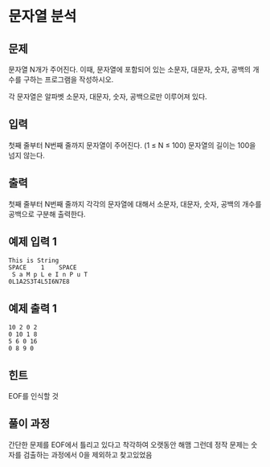 # 문자열 분석

## 문제
문자열 N개가 주어진다. 이때, 문자열에 포함되어 있는 소문자, 대문자, 숫자, 공백의 개수를 구하는 프로그램을 작성하시오.

각 문자열은 알파벳 소문자, 대문자, 숫자, 공백으로만 이루어져 있다.

## 입력

첫째 줄부터 N번째 줄까지 문자열이 주어진다. (1 ≤ N ≤ 100) 문자열의 길이는 100을 넘지 않는다.

## 출력

첫째 줄부터 N번째 줄까지 각각의 문자열에 대해서 소문자, 대문자, 숫자, 공백의 개수를 공백으로 구분해 출력한다.

## 예제 입력 1
~~~
This is String
SPACE    1    SPACE
 S a M p L e I n P u T     
0L1A2S3T4L5I6N7E8
~~~
## 예제 출력 1
~~~
10 2 0 2
0 10 1 8
5 6 0 16
0 8 9 0
~~~


## 힌트
EOF를 인식할 것


## 풀이 과정
간단한 문제를 EOF에서 틀리고 있다고 착각하여 오랫동안 해맴
그런데 정작 문제는 숫자를 검출하는 과정에서 0을 제외하고 찾고있었음